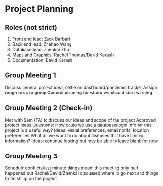 # Project Planning

## Roles (not strict)

1. Front end lead: Zack Barbari
2. Back end lead: Zhehao Wang
3. Database lead: Zhenkai Zhu
4. Maps and Graphics: Rachel Thomas/David Karash
5. Documentation: David Karash

## Group Meeting 1
Discuss general project idea, settle on dashboard/pandemic tracker
Assign rough roles to group
General planning for where we should start working

## Group Meeting 2 (Check-in)
Met with Sam (TA) to discuss our ideas and scope of the project
Approved project ideas
Questions: 
How could we use a database/login info for this project in a useful way?
Ideas: visual preferences, email notifs, location preferences
What do we want to do about diseases that have limited information?
Ideas: continue looking but may be able to leave blank for now

## Group Meeting 3
Schedule conflicts/last minute things meant this meeting only half happened but Rachel/David/Zhenkai discussed where to go
next and things to finish up on the project